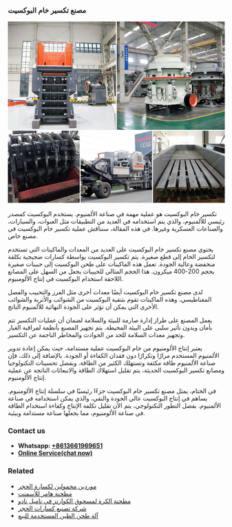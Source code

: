 <h3>مصنع تكسير خام البوكسيت</h3><img src='1701853570.jpg' alt=''><p>تكسير خام البوكسيت هو عملية مهمة في صناعة الألمنيوم. يستخدم البوكسيت كمصدر رئيسي للألمنيوم، والذي يتم استخدامه في العديد من التطبيقات مثل العبوات، والسيارات، والصناعات العسكرية وغيرها. في هذه المقالة، سنناقش عملية تكسير خام البوكسيت في مصنع خاص.</p><p>يحتوي مصنع تكسير خام البوكسيت على العديد من المعدات والماكينات التي تستخدم لتكسير الخام إلى قطع صغيرة. يتم تكسير البوكسيت بواسطة كسارات ضجيجية بكلفة منخفضة وعالية الجودة. تعمل هذه الماكينات على طحن البوكسيت إلى حبيبات صغيرة بحجم 200-400 ميكرون. هذا الحجم المثالي للحبيبات يجعل من السهل على المصانع اللاحقة استخدام البوكسيت في إنتاج الألومنيوم.</p><p>لدى مصنع تكسير خام البوكسيت أيضًا معدات أخرى مثل الفرز والتحبيب والفصل المغناطيسي، وهذه الماكينات تقوم بتنقية البوكسيت من الشوائب والأتربة والشوائب الأخرى التي يمكن أن تؤثر على الجودة النهائية للألمنيوم الناتج.</p><p>يعمل المصنع على طراز إدارة صارمة للبيئة والسلامة لضمان أن عمليات التكسير تتم بأمان وبدون تأثير سلبي على البيئة المحيطة. يتم تجهيز المصنع بأنظمة لمراقبة الغبار وتجهيز معدات السلامة للحد من الحوادث والمخاطر الناجمة عن التكسير.</p><p>يعتبر إنتاج الألومنيوم من خام البوكسيت عملية مستدامة، حيث يمكن إعادة تدوير الألمنيوم المستخدم مرارًا وتكرارًا دون فقدان الكفاءة أو الجودة. بالإضافة إلى ذلك، فإن صناعة الألمنيوم طاقة مكثفة وتستهلك الكثير من الطاقة. وبفضل تحسينات التكنولوجيا ومصانع تكسير البوكسيت الحديثة، يتم تقليل استهلاك الطاقة والانبعاثات الناتجة عن عملية إنتاج الألومنيوم.</p><p>في الختام، يمثل مصنع تكسير خام البوكسيت جزءًا رئيسيًا في سلسلة إنتاج الألومنيوم. يساهم في إنتاج البوكسيت عالي الجودة والنقي، والذي يمكن استخدامه في صناعة الألمنيوم. بفضل التطور التكنولوجي، يتم الآن تقليل تكلفة الإنتاج وكفاءة استخدام الطاقة في صناعة الألومنيوم، مما يجعلها صناعة مستدامة وبيئية.</p><h3>Contact us</h3><ul><li><strong>Whatsapp:&nbsp;<a href="https://wa.me/8613661969651">+8613661969651</a></strong></li><li><a href="https://swt.shibang-china.com/?git&amp;zhl&amp;مصنع تكسير خام البوكسيت"><strong>Online Service(chat now)</strong></a></li></ul><h3>Related</h3><ul><li><a href='موردين محمولين لكسارة الحجر.md'>موردين محمولين لكسارة الحجر</a></li><li><a href='مطحنة هامر للأسمنت.md'>مطحنة هامر للأسمنت</a></li><li><a href='مطحنة الكرة لمسحوق الكوارتز في تاميل نادو.md'>مطحنة الكرة لمسحوق الكوارتز في تاميل نادو</a></li><li><a href='شركة تصنيع كسارات الحجر.md'>شركة تصنيع كسارات الحجر</a></li><li><a href='آلة طحن الطين المستخدمة للبيع.md'>آلة طحن الطين المستخدمة للبيع</a></li></ul>